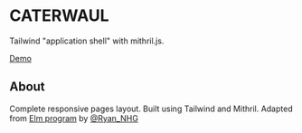 # CATERWAUL
Tailwind "application shell" with mithril.js.

[Demo](https://ffmiyo.github.io/caterwaul)

## About
Complete responsive pages layout. Built using Tailwind and Mithril.
Adapted from [Elm program](https://ellie-app.com/7QMb734C2q9a1) by [@Ryan_NHG](https://twitter.com/Ryan_NHG)